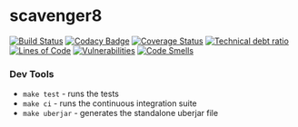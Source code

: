 # scavenger8

[![Build Status](https://travis-ci.org/donbonifacio/scavenger8.svg?branch=master)](https://travis-ci.org/donbonifacio/scavenger8) [![Codacy Badge](https://api.codacy.com/project/badge/Grade/8906f8889ae04106b2aa885ca98f8a05)](https://www.codacy.com/app/donbonifacio_1472/scavenger8?utm_source=github.com&amp;utm_medium=referral&amp;utm_content=donbonifacio/scavenger8&amp;utm_campaign=Badge_Grade) [![Coverage Status](https://coveralls.io/repos/github/donbonifacio/scavenger8/badge.svg)](https://coveralls.io/github/donbonifacio/scavenger8) [![Technical debt ratio](https://sonarqube.com/api/badges/measure?key=code.donbonifacio:scavenger8&metric=sqale_debt_ratio)](https://sonarqube.com/dashboard?id=code.donbonifacio%3Ascavenger8) [![Lines of Code](https://sonarqube.com/api/badges/measure?key=code.donbonifacio:scavenger8&metric=ncloc)](https://sonarqube.com/dashboard?id=code.donbonifacio%3Ascavenger8) [![Vulnerabilities](https://sonarqube.com/api/badges/measure?key=code.donbonifacio:scavenger8&metric=vulnerabilities)](https://sonarqube.com/dashboard?id=code.donbonifacio%3Ascavenger8) [![Code Smells](https://sonarqube.com/api/badges/measure?key=code.donbonifacio:scavenger8&metric=code_smells)](https://sonarqube.com/dashboard?id=code.donbonifacio%3Ascavenger8)

### Dev Tools

* `make test` - runs the tests
* `make ci` - runs the continuous integration suite
* `make uberjar` - generates the standalone uberjar file
